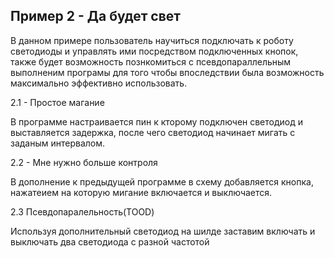 ## Пример 2 - Да будет свет
В данном примере пользователь научиться подключать к роботу светодиоды и управлять ими посредством подключенных кнопок, также будет возможность познкомиться с псевдопараллельным выполненим програмы для того чтобы впоследствии была возможность максимально эффективно использовать.

2.1 - Простое магание

В программе настраивается пин к кторому подключен светодиод и выставляется задержка, после чего светодиод начинает мигать с заданым интервалом.

2.2 - Мне нужно больше контроля

В дополнение к предыдущей программе в схему добавляется кнопка, нажатеием на которую мигание включается и выключается.



2.3 Псевдопаралельность(TOOD)

Используя дополнительный светодиод на шилде заставим включать и выключать два светодиода с разной частотой
